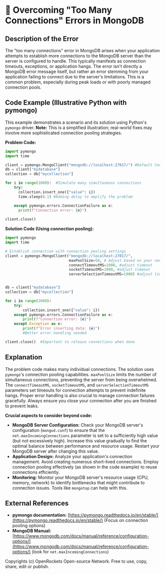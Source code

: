 # 🐞 Overcoming "Too Many Connections" Errors in MongoDB


## Description of the Error

The "too many connections" error in MongoDB arises when your application attempts to establish more connections to the MongoDB server than the server is configured to handle. This typically manifests as connection timeouts, exceptions, or application hangs.  The error isn't directly a MongoDB error message itself, but rather an error stemming from your application failing to connect due to the server's limitations.  This is a common problem, especially during peak loads or with poorly managed connection pools.

## Code Example (Illustrative Python with pymongo)

This example demonstrates a scenario and its solution using Python's `pymongo` driver.  **Note:** This is a simplified illustration; real-world fixes may involve more sophisticated connection pooling strategies.

**Problem Code:**

```python
import pymongo
import time

client = pymongo.MongoClient("mongodb://localhost:27017/") #Default Connection
db = client["mydatabase"]
collection = db["mycollection"]

for i in range(1000):  #Simulate many simultaneous connections
    try:
      collection.insert_one({"value": i})
      time.sleep(0.1) #Adding delay to amplify the problem

    except pymongo.errors.ConnectionFailure as e:
      print(f"Connection error: {e}")
      
client.close()
```

**Solution Code (Using connection pooling):**

```python
import pymongo
import time

# Establish connection with connection pooling settings
client = pymongo.MongoClient("mongodb://localhost:27017/",
                             maxPoolSize=50, # Adjust based on your needs
                             connectTimeoutMS=1000, #adjust timeout
                             socketTimeoutMS=1000, #adjust timeout
                             serverSelectionTimeoutMS=1000) #adjust timeout


db = client["mydatabase"]
collection = db["mycollection"]

for i in range(1000):
    try:
        collection.insert_one({"value": i})
    except pymongo.errors.ConnectionFailure as e:
        print(f"Connection error: {e}")
    except Exception as e:
        print(f"Error inserting data: {e}")
        #Better error handling needed

client.close()  #Important to release connections when done

```

## Explanation

The problem code makes many individual connections. The solution uses `pymongo`'s connection pooling capabilities.  `maxPoolSize` limits the number of simultaneous connections, preventing the server from being overwhelmed.  The `connectTimeoutMS`, `socketTimeoutMS`, and `serverSelectionTimeoutMS` parameters set timeouts for connection attempts to prevent indefinite hangs.  Proper error handling is also crucial to manage connection failures gracefully.  Always ensure you close your connection after you are finished to prevent leaks.

**Crucial aspects to consider beyond code:**

* **MongoDB Server Configuration:**  Check your MongoDB server's configuration (`mongod.conf`) to ensure that the `net.maxIncomingConnections` parameter is set to a sufficiently high value (but not excessively high).  Increase this value gradually to find the optimal balance between performance and resource usage.  Restart your MongoDB server after changing this value.
* **Application Design:**  Analyze your application's connection management. Avoid creating numerous short-lived connections. Employ connection pooling effectively (as shown in the code example) to reuse connections efficiently.
* **Monitoring:** Monitor your MongoDB server's resource usage (CPU, memory, network) to identify bottlenecks that might contribute to connection issues. Tools like `mongotop` can help with this.


## External References

* **pymongo documentation:** [https://pymongo.readthedocs.io/en/stable/](https://pymongo.readthedocs.io/en/stable/) (Focus on connection pooling options)
* **MongoDB Manual:** [https://www.mongodb.com/docs/manual/reference/configuration-options/](https://www.mongodb.com/docs/manual/reference/configuration-options/) (look for `net.maxIncomingConnections`)


Copyrights (c) OpenRockets Open-source Network. Free to use, copy, share, edit or publish.

